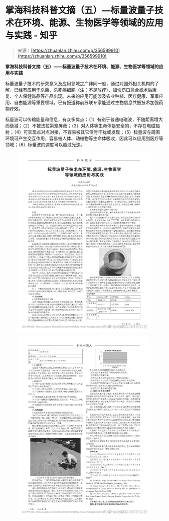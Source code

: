 <!--yml
category: 未分类
date: 2022-11-09 19:29:10
-->

# 掌海科技科普文摘（五）—标量波量子技术在环境、能源、生物医学等领域的应用与实践 - 知乎

> 来源：[https://zhuanlan.zhihu.com/p/356599910](https://zhuanlan.zhihu.com/p/356599910)

**掌海科技科普文摘（五）——标量波量子技术在环境、能源、生物医学等领域的应用与实践**

标量波量子技术的研究意义及应用领域之广非同一般，通过对国外相关机构的了解，已经有应用于杀菌、杀死癌细胞（注：不是放疗）、加快伤口愈合或术后康复、个人保健饰品等产品出现。未来的应用可能涉及农业种植、医疗健康、军事应用、自由能源等重要领域。已有报道称前苏联专家能通过生物信息共振技术加强药物疗效。

标量波可以传输能量和信息，有众多优点：（1）有别于普通电磁波，不随距离增大而衰减；（2）不被法拉第笼屏蔽；（3）对人体等生命体是安全的，不存在电磁辐射；（4）可实现点对点对接，不容易被其它信号干扰或发现；（5）标量波与周围环境可产生交互作用，容易被人体、动植物等生命体吸收，因此可以应用到医疗等领域；（6）标量波的速度可以超过光速。

<figure data-size="normal">

<noscript><img src="img/041ca6641ba7b881bdb2b4ac3bf94ea5.png" data-caption="" data-size="normal" data-rawwidth="1276" data-rawheight="1719" class="origin_image zh-lightbox-thumb" data-original="https://pic1.zhimg.com/v2-7c0e159e325f7b501baea6eedd856f24_r.jpg" data-original-src="https://pic1.zhimg.com/v2-7c0e159e325f7b501baea6eedd856f24_b.jpg"/></noscript>

</figure>

<figure data-size="normal">

<noscript><img src="img/2667a72fc4611e5212a699ff123505cf.png" data-caption="" data-size="normal" data-rawwidth="1276" data-rawheight="1719" class="origin_image zh-lightbox-thumb" data-original="https://pic2.zhimg.com/v2-471549a1c150fbb9d251771cb67801ad_r.jpg" data-original-src="https://pic2.zhimg.com/v2-471549a1c150fbb9d251771cb67801ad_b.jpg"/></noscript>

</figure>